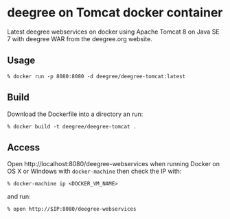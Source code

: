 deegree on Tomcat docker container
==================================

Latest deegree webservices on docker using Apache Tomcat 8 on Java SE 7 with deegree WAR from the deegree.org website.

Usage
-----

    % docker run -p 8080:8080 -d deegree/deegree-tomcat:latest

Build
-----

Download the Dockerfile into a directory an run:

    % docker build -t deegree/deegree-tomcat .

Access
------

Open http://localhost:8080/deegree-webservices
when running Docker on OS X or Windows with ```docker-machine``` then check the IP with:

    % docker-machine ip <DOCKER_VM_NAME>

and run:

    % open http://$IP:8080/deegree-webservices